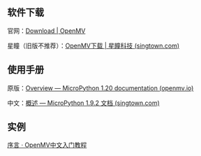 ## 软件下载

官网：[Download | OpenMV](https://openmv.io/pages/download)

星瞳（旧版不推荐）：[OpenMV下载 | 星瞳科技 (singtown.com)](https://singtown.com/openmv-download/)



## 使用手册

原版：[Overview — MicroPython 1.20 documentation (openmv.io)](https://docs.openmv.io/)

中文：[概述 — MicroPython 1.9.2 文档 (singtown.com)](https://docs.singtown.com/micropython/zh/latest/openmvcam/index.html)



## 实例

[序言 · OpenMV中文入门教程](https://book.openmv.cc/)